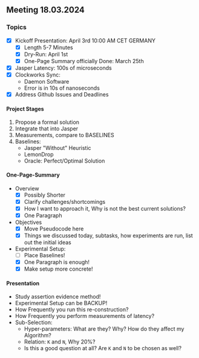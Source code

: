 ## Meeting  18.03.2024

### Topics
- [X] Kickoff Presentation: April 3rd 10:00 AM CET GERMANY
    - [X] Length 5-7 Minutes
    - [X] Dry-Run: April 1st
    - [X] One-Page Summary officially Done: March 25th
- [X] Jasper Latency: 100s of microseconds 
- [X] Clockworks Sync: 
    - Daemon Software 
    - Error is in 10s of nanoseconds 
- [X] Address Github Issues and Deadlines

#### Project Stages
1. Propose a formal solution
2. Integrate that into Jasper
3. Measurements, compare to BASELINES
4. Baselines: 
    - Jasper "Without" Heuristic
    - LemonDrop
    - Oracle: Perfect/Optimal Solution

#### One-Page-Summary
- Overview 
    - [X] Possibly Shorter
    - [X] Clarify challenges/shortcomings 
    - [X] How I want to approach it, Why is not the best current solutions?
    - [X] One Paragraph

- Objectives
    - [X] Move Pseudocode here
    - [X] Things we discussed today, subtasks, how experiments are run, list out the initial ideas

- Experimental Setup: 
    - [ ] Place Baselines!
    - [X] One Paragraph is enough!
    - [X] Make setup more concrete!

#### Presentation
- Study assertion evidence method!
- Experimental Setup can be BACKUP!
- How Frequently you run this re-construction?
- How Frequently you perform measurements of latency?
- Sub-Selection: 
    - Hyper-parameters: What are they? Why? How do they affect my Algorithm?
    - Relation: `K` and `N`, Why 20%?
    - Is this a good question at all? Are `K` and `N` to be chosen as well?

